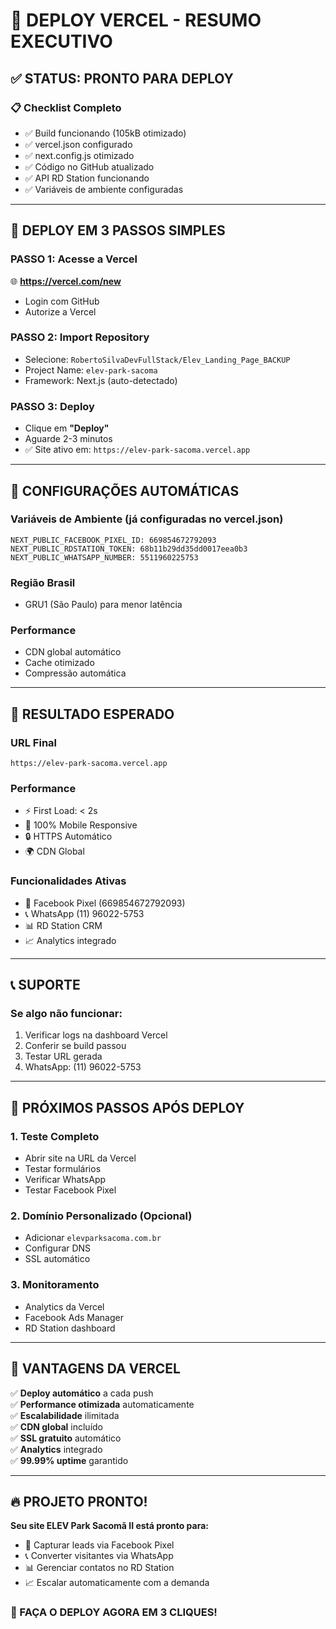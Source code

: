 # 🚀 DEPLOY VERCEL - RESUMO EXECUTIVO

## ✅ **STATUS: PRONTO PARA DEPLOY**

### 📋 **Checklist Completo**
- ✅ Build funcionando (105kB otimizado)
- ✅ vercel.json configurado
- ✅ next.config.js otimizado  
- ✅ Código no GitHub atualizado
- ✅ API RD Station funcionando
- ✅ Variáveis de ambiente configuradas

---

## 🎯 **DEPLOY EM 3 PASSOS SIMPLES**

### **PASSO 1: Acesse a Vercel**
🌐 **https://vercel.com/new**
- Login com GitHub
- Autorize a Vercel

### **PASSO 2: Import Repository**
- Selecione: `RobertoSilvaDevFullStack/Elev_Landing_Page_BACKUP`
- Project Name: `elev-park-sacoma`
- Framework: Next.js (auto-detectado)

### **PASSO 3: Deploy**
- Clique em **"Deploy"**
- Aguarde 2-3 minutos
- ✅ Site ativo em: `https://elev-park-sacoma.vercel.app`

---

## 🔧 **CONFIGURAÇÕES AUTOMÁTICAS**

### **Variáveis de Ambiente** (já configuradas no vercel.json)
```
NEXT_PUBLIC_FACEBOOK_PIXEL_ID: 669854672792093
NEXT_PUBLIC_RDSTATION_TOKEN: 68b11b29dd35dd0017eea0b3  
NEXT_PUBLIC_WHATSAPP_NUMBER: 5511960225753
```

### **Região Brasil**
- GRU1 (São Paulo) para menor latência

### **Performance**
- CDN global automático
- Cache otimizado
- Compressão automática

---

## 🎉 **RESULTADO ESPERADO**

### **URL Final**
`https://elev-park-sacoma.vercel.app`

### **Performance**
- ⚡ First Load: < 2s
- 📱 100% Mobile Responsive
- 🔒 HTTPS Automático
- 🌍 CDN Global

### **Funcionalidades Ativas**
- 🎯 Facebook Pixel (669854672792093)
- 📞 WhatsApp (11) 96022-5753
- 📊 RD Station CRM
- 📈 Analytics integrado

---

## 📞 **SUPORTE**

### **Se algo não funcionar:**
1. Verificar logs na dashboard Vercel
2. Conferir se build passou
3. Testar URL gerada
4. WhatsApp: (11) 96022-5753

---

## 🚀 **PRÓXIMOS PASSOS APÓS DEPLOY**

### **1. Teste Completo**
- Abrir site na URL da Vercel
- Testar formulários
- Verificar WhatsApp
- Testar Facebook Pixel

### **2. Domínio Personalizado (Opcional)**
- Adicionar `elevparksacoma.com.br`
- Configurar DNS
- SSL automático

### **3. Monitoramento**
- Analytics da Vercel
- Facebook Ads Manager
- RD Station dashboard

---

## 🎯 **VANTAGENS DA VERCEL**

✅ **Deploy automático** a cada push  
✅ **Performance otimizada** automaticamente  
✅ **Escalabilidade** ilimitada  
✅ **CDN global** incluído  
✅ **SSL gratuito** automático  
✅ **Analytics** integrado  
✅ **99.99% uptime** garantido  

---

## 🔥 **PROJETO PRONTO!**

**Seu site ELEV Park Sacomã II está pronto para:**
- 🎯 Capturar leads via Facebook Pixel
- 📞 Converter visitantes via WhatsApp  
- 📊 Gerenciar contatos no RD Station
- 📈 Escalar automaticamente com a demanda

### **🚀 FAÇA O DEPLOY AGORA EM 3 CLIQUES!**
